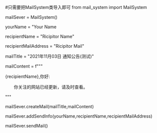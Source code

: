 #只需要把MailSystem类导入即可
from mail_system import MailSystem

mailSever = MailSystem()

yourName = "Your Name

recipientName = "Ricipitor Name"

recipientMailAddress = "Ricipitor Mail"

mailTitle = "2021年11月03日 通知公告(测试)"

mailContent = f"""

<p>{recipientName},你好:</p>

<p style="text-indent:2em;">你关注的网站已经更新，请及时查看。</p>
"""

mailSever.createMail(mailTitle,mailContent)

mailSever.addSendInfo(yourName,recipientName,recipientMailAddress)

mailSever.sendMail()
